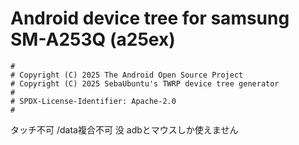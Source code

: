 # Android device tree for samsung SM-A253Q (a25ex)

```
#
# Copyright (C) 2025 The Android Open Source Project
# Copyright (C) 2025 SebaUbuntu's TWRP device tree generator
#
# SPDX-License-Identifier: Apache-2.0
#
```
タッチ不可
/data複合不可
没
adbとマウスしか使えません
